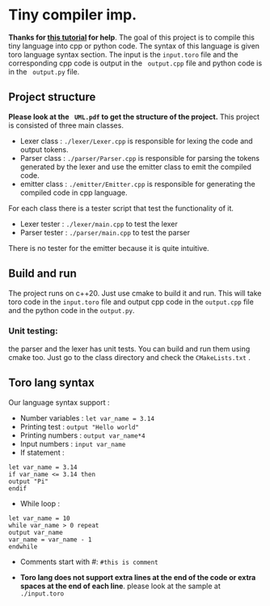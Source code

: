 # Tiny compiler imp.
__Thanks for [this tutorial](https://austinhenley.com/blog/teenytinycompiler1.html) for help__.
The goal of this project is to compile this tiny language into cpp or python code. The syntax of this language is given toro language syntax section.
The input is the `input.toro` file and the corresponding cpp code is output in the ` output.cpp` file and python code is in the ` output.py` file. 

## Project structure
__Please look at the ` UML.pdf` to get the structure of the project.__
This project is consisted of three main classes.
* Lexer class : `./lexer/Lexer.cpp` is responsible for lexing the code and output tokens.
* Parser class : `./parser/Parser.cpp` is responsible for parsing the tokens generated by the lexer and use the emitter class to emit the compiled code.
* emitter class : `./emitter/Emitter.cpp` is responsible for generating the compiled code in cpp language.

For each class there is a tester script that test the functionality of it.

* Lexer tester : `./lexer/main.cpp` to test the lexer
* Parser tester : `./parser/main.cpp` to test the parser

There is no tester for the emitter because it is quite intuitive.

## Build and run
The project runs on c++20.
Just use cmake to build it and run.
This will take toro code in the `input.toro` file and output cpp code in the `output.cpp` file and the python code in the `output.py`.

### Unit testing:
the parser and the lexer has unit tests. You can build and run them using cmake too. Just go to the class directory and check the `CMakeLists.txt` .

## Toro lang syntax

Our language syntax support :
* Number variables : `let var_name = 3.14`
* Printing test : `output "Hello world"`
* Printing numbers : `output var_name*4`
* Input numbers : `input var_name`
* If statement :
```
let var_name = 3.14
if var_name <= 3.14 then
output "Pi"
endif
```

* While loop :
```
let var_name = 10
while var_name > 0 repeat
output var_name
var_name = var_name - 1
endwhile
```
* Comments start with #: `#this is comment`

* __Toro lang does not support extra lines at the end of the code or extra spaces at the end of each line__. please look at the sample at `./input.toro`

